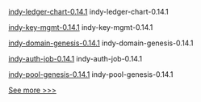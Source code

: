 
[indy-ledger-chart-0.14.1](https://github.com/hyperledger/bevel/releases/tag/indy-ledger-chart-0.14.1) indy-ledger-chart-0.14.1

[indy-key-mgmt-0.14.1](https://github.com/hyperledger/bevel/releases/tag/indy-key-mgmt-0.14.1) indy-key-mgmt-0.14.1

[indy-domain-genesis-0.14.1](https://github.com/hyperledger/bevel/releases/tag/indy-domain-genesis-0.14.1) indy-domain-genesis-0.14.1

[indy-auth-job-0.14.1](https://github.com/hyperledger/bevel/releases/tag/indy-auth-job-0.14.1) indy-auth-job-0.14.1

[indy-pool-genesis-0.14.1](https://github.com/hyperledger/bevel/releases/tag/indy-pool-genesis-0.14.1) indy-pool-genesis-0.14.1


[See more >>>](https://start-here.hyperledger.org/releases)
